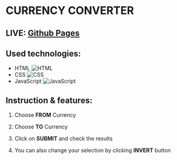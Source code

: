 # CURRENCY CONVERTER

## LIVE: [Github Pages](https://oskarwoj.github.io/currencyConverter/)

## Used technologies:

- HTML ![HTML]()
- CSS ![CSS]()
- JavaScript ![JavaScript]()

## Instruction & features:

1. Choose **FROM** Currency

1. Choose **TO** Currency

1. Click on **SUBMIT** and check the results

1. You can also change your selection by clicking **INVERT** button
